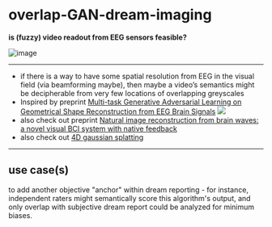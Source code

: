 # overlap-GAN-dream-imaging
**is (fuzzy) video readout from EEG sensors feasible?**   

![image](https://github.com/neurodream/overlap-GAN-dream-imaging/assets/117816806/95ee56a7-96c8-4c64-857f-b78709f66048)

---

- if there is a way to have some spatial resolution from EEG in the visual field (via beamforming maybe), then maybe a video’s semantics might be decipherable from very few locations of overlapping greyscales
- Inspired by preprint [Multi-task Generative Adversarial Learning on Geometrical Shape Reconstruction from EEG Brain Signals](https://www.biorxiv.org/content/10.1101/787101v3)
  ![](https://github.com/neurodream/overlap-GAN-dream-imaging/assets/117816806/96a1440e-e0aa-4688-baf7-842923b1bd42|width=100)
- also check out preprint [Natural image reconstruction from brain waves: a novel visual BCI system with native feedback](https://www.biorxiv.org/content/10.1101/787101v3)
- also check out [4D gaussian splatting](https://guanjunwu.github.io/4dgs/)

---

## use case(s)

to add another objective "anchor" within dream reporting - for instance, independent raters might semantically score this algorithm's output, and only overlap with subjective dream report could be analyzed for minimum biases.
